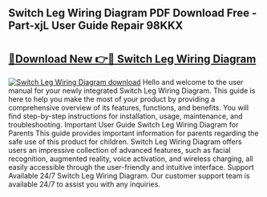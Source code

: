 ## Switch Leg Wiring Diagram PDF Download Free - Part-xjL User Guide Repair 98KKX

# <h2><a href="http://dflezx.blite.top/?on=Switch+Leg+Wiring+Diagram">🔗Download New 👉🔴 Switch Leg Wiring Diagram</a></h2>

[![Switch Leg Wiring Diagram download](https://i.imgur.com/lujVjoI.png)](http://dflezx.blite.top/?on=Switch+Leg+Wiring+Diagram)
Hello and welcome to the user manual for your newly integrated Switch Leg Wiring Diagram. This guide is here to help you make the most of your product by providing a comprehensive overview of its features, functions, and benefits. You will find step-by-step instructions for installation, usage, maintenance, and troubleshooting. Important User Guide Switch Leg Wiring Diagram for Parents This guide provides important information for parents regarding the safe use of this product for children. Switch Leg Wiring Diagram offers users an impressive collection of advanced features, such as facial recognition, augmented reality, voice activation, and wireless charging, all easily accessible through the user-friendly and intuitive interface. Support Available 24/7 Switch Leg Wiring Diagram. Our customer support team is available 24/7 to assist you with any inquiries.
